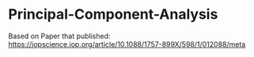 # Principal-Component-Analysis
Based on Paper that published: https://iopscience.iop.org/article/10.1088/1757-899X/598/1/012088/meta
